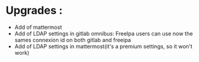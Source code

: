 # Upgrades :
- Add of mattermost
- Add of LDAP settings in gitlab omnibus: FreeIpa users can use now the sames connexion id on both gitlab and freeipa
- Add of LDAP settings in mattermost(it's a premium settings, so it won't work) 
